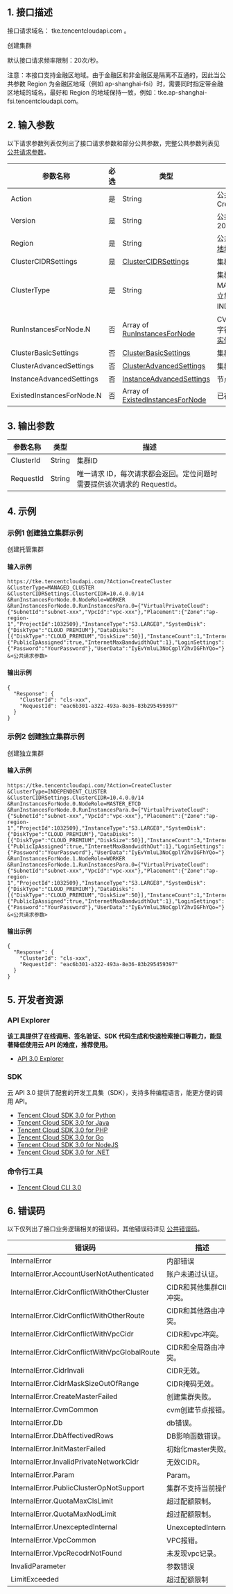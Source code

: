 ## 1. 接口描述

接口请求域名： tke.tencentcloudapi.com 。

创建集群

默认接口请求频率限制：20次/秒。

注意：本接口支持金融区地域。由于金融区和非金融区是隔离不互通的，因此当公共参数 Region 为金融区地域（例如 ap-shanghai-fsi）时，需要同时指定带金融区地域的域名，最好和 Region 的地域保持一致，例如：tke.ap-shanghai-fsi.tencentcloudapi.com。



## 2. 输入参数

以下请求参数列表仅列出了接口请求参数和部分公共参数，完整公共参数列表见 [公共请求参数](/document/api/457/31856)。

| 参数名称 | 必选 | 类型 | 描述 |
|---------|---------|---------|---------|
| Action | 是 | String | 公共参数，本接口取值：CreateCluster |
| Version | 是 | String | 公共参数，本接口取值：2018-05-25 |
| Region | 是 | String | 公共参数，详见产品支持的 [地域列表](/document/api/457/31856#.E5.9C.B0.E5.9F.9F.E5.88.97.E8.A1.A8)。 |
| ClusterCIDRSettings | 是 | [ClusterCIDRSettings](/document/api/457/31866#ClusterCIDRSettings) | 集群容器网络配置信息 |
| ClusterType | 是 | String | 集群类型，托管集群：MANAGED_CLUSTER，独立集群：INDEPENDENT_CLUSTER。 |
| RunInstancesForNode.N | 否 | Array of [RunInstancesForNode](/document/api/457/31866#RunInstancesForNode) | CVM创建透传参数，json化字符串格式，详见[CVM创建实例](https://cloud.tencent.com/document/product/213/15730)接口。 |
| ClusterBasicSettings | 否 | [ClusterBasicSettings](/document/api/457/31866#ClusterBasicSettings) | 集群的基本配置信息 |
| ClusterAdvancedSettings | 否 | [ClusterAdvancedSettings](/document/api/457/31866#ClusterAdvancedSettings) | 集群高级配置信息 |
| InstanceAdvancedSettings | 否 | [InstanceAdvancedSettings](/document/api/457/31866#InstanceAdvancedSettings) | 节点高级配置信息 |
| ExistedInstancesForNode.N | 否 | Array of [ExistedInstancesForNode](/document/api/457/31866#ExistedInstancesForNode) | 已存在实例的配置信息 |

## 3. 输出参数

| 参数名称 | 类型 | 描述 |
|---------|---------|---------|
| ClusterId | String | 集群ID|
| RequestId | String | 唯一请求 ID，每次请求都会返回。定位问题时需要提供该次请求的 RequestId。|

## 4. 示例

### 示例1 创建独立集群示例

创建托管集群

#### 输入示例

```
https://tke.tencentcloudapi.com/?Action=CreateCluster
&ClusterType=MANAGED_CLUSTER
&ClusterCIDRSettings.ClusterCIDR=10.4.0.0/14
&RunInstancesForNode.0.NodeRole=WORKER
&RunInstancesForNode.0.RunInstancesPara.0={"VirtualPrivateCloud":{"SubnetId":"subnet-xxx","VpcId":"vpc-xxx"},"Placement":{"Zone":"ap-region-1","ProjectId":1032509},"InstanceType":"S3.LARGE8","SystemDisk":{"DiskType":"CLOUD_PREMIUM"},"DataDisks":[{"DiskType":"CLOUD_PREMIUM","DiskSize":50}],"InstanceCount":1,"InternetAccessible":{"PublicIpAssigned":true,"InternetMaxBandwidthOut":1},"LoginSettings":{"Password":"YourPassword"},"UserData":"IyEvYmluL3NoCgplY2hvIGFhYQo="}
&<公共请求参数>
```

#### 输出示例

```
{
  "Response": {
    "ClusterId": "cls-xxx",
    "RequestId": "eac6b301-a322-493a-8e36-83b295459397"
  }
}
```

### 示例2 创建独立集群示例

创建独立集群

#### 输入示例

```
https://tke.tencentcloudapi.com/?Action=CreateCluster
&ClusterType=INDEPENDENT_CLUSTER
&ClusterCIDRSettings.ClusterCIDR=10.4.0.0/14
&RunInstancesForNode.0.NodeRole=MASTER_ETCD
&RunInstancesForNode.0.RunInstancesPara.0={"VirtualPrivateCloud":{"SubnetId":"subnet-xxx","VpcId":"vpc-xxx"},"Placement":{"Zone":"ap-region-1","ProjectId":1032509},"InstanceType":"S3.LARGE8","SystemDisk":{"DiskType":"CLOUD_PREMIUM"},"DataDisks":[{"DiskType":"CLOUD_PREMIUM","DiskSize":50}],"InstanceCount":3,"InternetAccessible":{"PublicIpAssigned":true,"InternetMaxBandwidthOut":1},"LoginSettings":{"Password":"YourPassword"},"UserData":"IyEvYmluL3NoCgplY2hvIGFhYQo="}
&RunInstancesForNode.1.NodeRole=WORKER
&RunInstancesForNode.1.RunInstancesPara.0={"VirtualPrivateCloud":{"SubnetId":"subnet-xxx","VpcId":"vpc-xxx"},"Placement":{"Zone":"ap-region-1","ProjectId":1032509},"InstanceType":"S3.LARGE8","SystemDisk":{"DiskType":"CLOUD_PREMIUM"},"DataDisks":[{"DiskType":"CLOUD_PREMIUM","DiskSize":50}],"InstanceCount":1,"InternetAccessible":{"PublicIpAssigned":true,"InternetMaxBandwidthOut":1},"LoginSettings":{"Password":"YourPassword"},"UserData":"IyEvYmluL3NoCgplY2hvIGFhYQo="}
&<公共请求参数>
```

#### 输出示例

```
{
  "Response": {
    "ClusterId": "cls-xxx",
    "RequestId": "eac6b301-a322-493a-8e36-83b295459397"
  }
}
```


## 5. 开发者资源

### API Explorer

**该工具提供了在线调用、签名验证、SDK 代码生成和快速检索接口等能力，能显著降低使用云 API 的难度，推荐使用。**

* [API 3.0 Explorer](https://console.cloud.tencent.com/api/explorer?Product=tke&Version=2018-05-25&Action=CreateCluster)

### SDK

云 API 3.0 提供了配套的开发工具集（SDK），支持多种编程语言，能更方便的调用 API。

* [Tencent Cloud SDK 3.0 for Python](https://github.com/TencentCloud/tencentcloud-sdk-python)
* [Tencent Cloud SDK 3.0 for Java](https://github.com/TencentCloud/tencentcloud-sdk-java)
* [Tencent Cloud SDK 3.0 for PHP](https://github.com/TencentCloud/tencentcloud-sdk-php)
* [Tencent Cloud SDK 3.0 for Go](https://github.com/TencentCloud/tencentcloud-sdk-go)
* [Tencent Cloud SDK 3.0 for NodeJS](https://github.com/TencentCloud/tencentcloud-sdk-nodejs)
* [Tencent Cloud SDK 3.0 for .NET](https://github.com/TencentCloud/tencentcloud-sdk-dotnet)

### 命令行工具

* [Tencent Cloud CLI 3.0](https://cloud.tencent.com/document/product/440/6176)

## 6. 错误码

以下仅列出了接口业务逻辑相关的错误码，其他错误码详见 [公共错误码](/document/api/457/15694#.E5.85.AC.E5.85.B1.E9.94.99.E8.AF.AF.E7.A0.81)。

| 错误码 | 描述 |
|---------|---------|
| InternalError | 内部错误 |
| InternalError.AccountUserNotAuthenticated | 账户未通过认证。 |
| InternalError.CidrConflictWithOtherCluster | CIDR和其他集群CIDR冲突。 |
| InternalError.CidrConflictWithOtherRoute | CIDR和其他路由冲突。 |
| InternalError.CidrConflictWithVpcCidr | CIDR和vpc冲突。 |
| InternalError.CidrConflictWithVpcGlobalRoute | CIDR和全局路由冲突。 |
| InternalError.CidrInvali | CIDR无效。 |
| InternalError.CidrMaskSizeOutOfRange | CIDR掩码无效。 |
| InternalError.CreateMasterFailed | 创建集群失败。 |
| InternalError.CvmCommon | cvm创建节点报错。 |
| InternalError.Db | db错误。 |
| InternalError.DbAffectivedRows | DB影响函数错误。 |
| InternalError.InitMasterFailed | 初始化master失败。 |
| InternalError.InvalidPrivateNetworkCidr | 无效CIDR。 |
| InternalError.Param | Param。 |
| InternalError.PublicClusterOpNotSupport | 集群不支持当前操作。 |
| InternalError.QuotaMaxClsLimit | 超过配额限制。 |
| InternalError.QuotaMaxNodLimit | 超过配额限制。 |
| InternalError.UnexceptedInternal | UnexceptedInternal。 |
| InternalError.VpcCommon | VPC报错。 |
| InternalError.VpcRecodrNotFound | 未发现vpc记录。 |
| InvalidParameter | 参数错误 |
| LimitExceeded | 超过配额限制 |

